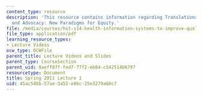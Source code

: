 ```yaml
---
content_type: resource
description: 'This resource contains information regarding Translational Research
  and Advocacy: New Paradigms for Equity.'
file: /media/courses/hst-s14-health-information-systems-to-improve-quality-of-care-in-resource-poor-settings-spring-2012/45ac54bb57ae3a52e0bc25e3279a60c7_MITHST_S14S12_lec01_1101.pdf
file_type: application/pdf
learning_resource_types:
- Lecture Videos
ocw_type: OCWFile
parent_title: Lecture Videos and Slides
parent_type: CourseSection
parent_uid: 9aeff07f-fed7-77f2-eb04-c542514b6797
resourcetype: Document
title: Spring 2011 Lecture 1
uid: 45ac54bb-57ae-3a52-e0bc-25e3279a60c7
---
```

